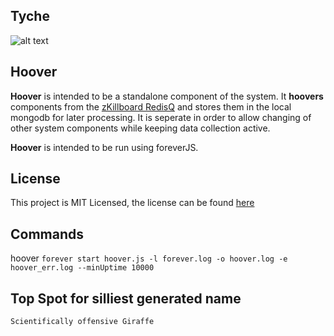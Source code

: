 ## Tyche

![alt text](http://media.marketwire.com/attachments/201004/589216_Hoover_3D_6in.jpg "Hoover Icon")
## Hoover

**Hoover** is intended to be a standalone component of the system.
It **hoovers** components from the [zKillboard RedisQ](https://github.com/zKillboard/RedisQ) and stores them in the local mongodb for later processing.
It is seperate in order to allow changing of other system components while keeping data collection active.

**Hoover** is intended to be run using foreverJS.

## License

This project is MIT Licensed, the license can be found [here](LICENSE)

## Commands

hoover `forever start hoover.js -l forever.log -o hoover.log -e hoover_err.log --minUptime 10000`

## Top Spot for silliest generated name

`Scientifically offensive Giraffe`
